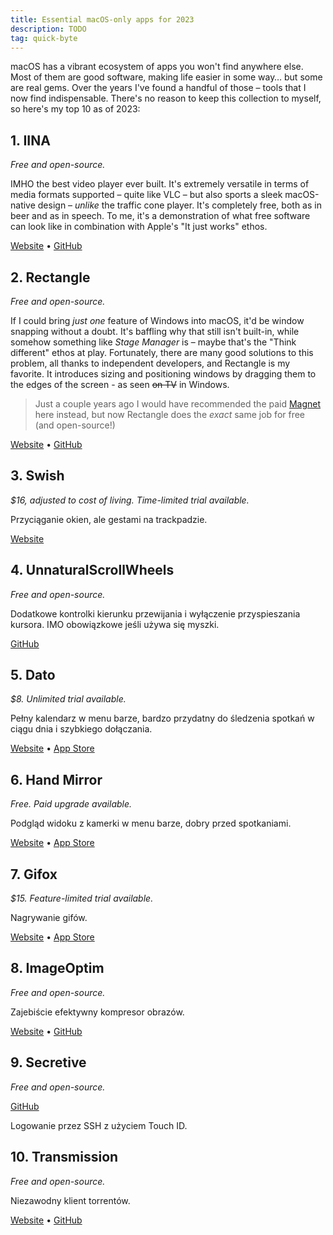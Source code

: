 ```yaml
---
title: Essential macOS-only apps for 2023
description: TODO
tag: quick-byte
---
```


macOS has a vibrant ecosystem of apps you won't find anywhere else. Most of them are good software, making life easier in some way… but some are real gems. Over the years I've found a handful of those – tools that I now find indispensable. There's no reason to keep this collection to myself, so here's my top 10 as of 2023:

## 1. IINA

*Free and open-source.*

IMHO the best video player ever built. It's extremely versatile in terms of media formats supported – quite like VLC – but also sports a sleek macOS-native design – *unlike* the traffic cone player. It's completely free, both as in beer and as in speech. To me, it's a demonstration of what free software can look like in combination with Apple's "It just works" ethos.

[Website](https://iina.io/) • [GitHub](https://github.com/iina/iina)

## 2. Rectangle

*Free and open-source.*

If I could bring *just one* feature of Windows into macOS, it'd be window snapping without a doubt. It's baffling why that still isn't built-in, while somehow something like *Stage Manager* is – maybe that's the "Think different" ethos at play. Fortunately, there are many good solutions to this problem, all thanks to independent developers, and Rectangle is my favorite. It introduces sizing and positioning windows by dragging them to the edges of the screen - as seen ~~on TV~~ in Windows.

> Just a couple years ago I would have recommended the paid [Magnet](https://magnet.crowdcafe.com/) here instead, but now Rectangle does the *exact* same job for free (and open-source!)

[Website](https://rectangleapp.com/) • [GitHub](https://github.com/rxhanson/Rectangle)

## 3. Swish

*$16, adjusted to cost of living. Time-limited trial available.*

Przyciąganie okien, ale gestami na trackpadzie.

[Website](https://highlyopinionated.co/swish/)

## 4. UnnaturalScrollWheels

*Free and open-source.*

Dodatkowe kontrolki kierunku przewijania i wyłączenie przyspieszania kursora. IMO obowiązkowe jeśli używa się myszki.

[GitHub](https://github.com/ther0n/UnnaturalScrollWheels)

## 5. Dato

*$8. Unlimited trial available.*

Pełny kalendarz w menu barze, bardzo przydatny do śledzenia spotkań w ciągu dnia i szybkiego dołączania.

[Website](https://sindresorhus.com/dato) • [App Store](https://apps.apple.com/app/id1470584107)

## 6. Hand Mirror

*Free. Paid upgrade available.*

Podgląd widoku z kamerki w menu barze, dobry przed spotkaniami.

[Website](https://handmirror.app/) • [App Store](https://apps.apple.com/app/id1502839586)

## 7. Gifox

*$15. Feature-limited trial available.*

Nagrywanie gifów.

[Website](https://gifox.app/) • [App Store](https://apps.apple.com/app/id1461845568)

## 8. ImageOptim

*Free and open-source.*

Zajebiście efektywny kompresor obrazów.

[Website](https://imageoptim.com/) • [GitHub](https://github.com/ImageOptim/ImageOptim)

## 9. Secretive

*Free and open-source.*

[GitHub](https://github.com/maxgoedjen/secretive)

Logowanie przez SSH z użyciem Touch ID.

## 10. Transmission

*Free and open-source.*

Niezawodny klient torrentów.

[Website](https://transmissionbt.com/) • [GitHub](https://github.com/transmission/transmission)
